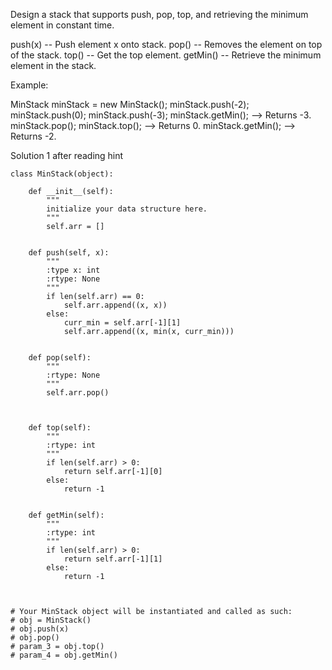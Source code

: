 Design a stack that supports push, pop, top, and retrieving the minimum element in constant time.

push(x) -- Push element x onto stack.
pop() -- Removes the element on top of the stack.
top() -- Get the top element.
getMin() -- Retrieve the minimum element in the stack.
 

Example:

MinStack minStack = new MinStack();
minStack.push(-2);
minStack.push(0);
minStack.push(-3);
minStack.getMin();   --> Returns -3.
minStack.pop();
minStack.top();      --> Returns 0.
minStack.getMin();   --> Returns -2.

Solution 1 after reading hint

```
class MinStack(object):

    def __init__(self):
        """
        initialize your data structure here.
        """
        self.arr = []
        

    def push(self, x):
        """
        :type x: int
        :rtype: None
        """
        if len(self.arr) == 0:
            self.arr.append((x, x))
        else:
            curr_min = self.arr[-1][1]
            self.arr.append((x, min(x, curr_min)))
        

    def pop(self):
        """
        :rtype: None
        """
        self.arr.pop()
        
        

    def top(self):
        """
        :rtype: int
        """
        if len(self.arr) > 0:
            return self.arr[-1][0]
        else:
            return -1
        

    def getMin(self):
        """
        :rtype: int
        """
        if len(self.arr) > 0:
            return self.arr[-1][1]
        else:
            return -1
        


# Your MinStack object will be instantiated and called as such:
# obj = MinStack()
# obj.push(x)
# obj.pop()
# param_3 = obj.top()
# param_4 = obj.getMin()
```
